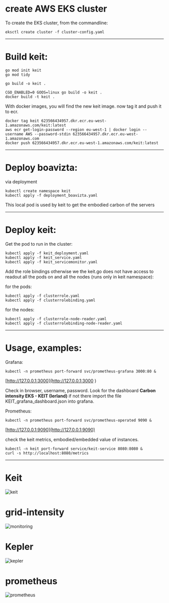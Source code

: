 
# create AWS EKS cluster
To create the EKS cluster, from the commandline:
```
eksctl create cluster -f cluster-config.yaml
```

-----
# Build keit:
```
go mod init keit
go mod tidy

go build -o keit .   

CGO_ENABLED=0 GOOS=linux go build -o keit .
docker build -t keit .
```

With docker images, you will find the new keit image.
now tag it and push it to ecr.
```
docker tag keit 623566434957.dkr.ecr.eu-west-1.amazonaws.com/keit:latest
aws ecr get-login-password --region eu-west-1 | docker login --username AWS --password-stdin 623566434957.dkr.ecr.eu-west-1.amazonaws.com
docker push 623566434957.dkr.ecr.eu-west-1.amazonaws.com/keit:latest
```
-----
# Deploy boavizta: 

via deployment
```
kubectl create namespace keit
kubectl apply -f deployment_boavizta.yaml
```
This local pod is used by keit to get the embodied carbon of the servers

-----
# Deploy keit:

Get the pod to run in the cluster:

```
kubectl apply -f keit_deployment.yaml
kubectl apply -f keit_service.yaml
kubectl apply -f keit_servicemonitor.yaml
```

Add the role bindings otherwise we the keit.go does not have access to readout all the pods on and all the nodes (runs only in keit namespace):

for the pods:
```
kubectl apply -f clusterrole.yaml
kubectl apply -f clusterrolebinding.yaml
```

for the nodes:
```
kubectl apply -f clusterrole-node-reader.yaml
kubectl apply -f clusterrolebinding-node-reader.yaml
```

-----
# Usage, examples:

Grafana:
```
kubectl -n prometheus port-forward svc/prometheus-grafana 3000:80 &
```
[http://127.0.0.1:3000](http://127.0.0.1:3000 )

Check in browser, username, password.
Look for the dashboard **Carbon intensity EKS - KEIT (Ierland)** if not there import the file KEIT_grafana_dashboard.json into grafana.

Prometheus:
```
kubectl -n prometheus port-forward svc/prometheus-operated 9090 &
```
[http://127.0.0.1:9090](http://127.0.0.1:9090)

check the keit metrics, embodied/embedded value of instances.
```
kubectl -n keit port-forward service/keit-service 8080:8080 &
curl -s http://localhost:8080/metrics
```
-----
# Keit
![keit](images/keit.png)
# grid-intensity
![monitoring](images/monitoring.png)
# Kepler
![kepler](images/kepler.png)
# prometheus
![prometheus](images/prometheus.png)

